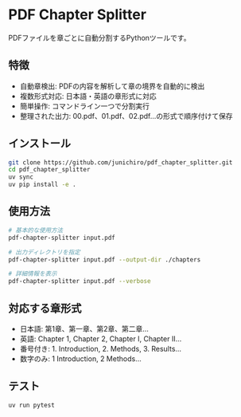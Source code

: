 # PDF Chapter Splitter

PDFファイルを章ごとに自動分割するPythonツールです。

## 特徴

- 自動章検出: PDFの内容を解析して章の境界を自動的に検出
- 複数形式対応: 日本語・英語の章形式に対応
- 簡単操作: コマンドライン一つで分割実行
- 整理された出力: 00.pdf、01.pdf、02.pdf...の形式で順序付けて保存

## インストール

```bash
git clone https://github.com/junichiro/pdf_chapter_splitter.git
cd pdf_chapter_splitter
uv sync
uv pip install -e .
```

## 使用方法

```bash
# 基本的な使用方法
pdf-chapter-splitter input.pdf

# 出力ディレクトリを指定
pdf-chapter-splitter input.pdf --output-dir ./chapters

# 詳細情報を表示
pdf-chapter-splitter input.pdf --verbose
```

## 対応する章形式

- 日本語: 第1章、第一章、第2章、第二章...
- 英語: Chapter 1, Chapter 2, Chapter I, Chapter II...
- 番号付き: 1. Introduction, 2. Methods, 3. Results...
- 数字のみ: 1 Introduction, 2 Methods...

## テスト

```bash
uv run pytest
```